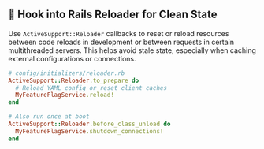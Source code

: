 ## 🔄 Hook into Rails Reloader for Clean State

Use `ActiveSupport::Reloader` callbacks to reset or reload resources between code reloads in development or between requests in certain multithreaded servers. This helps avoid stale state, especially when caching external configurations or connections.

```ruby
# config/initializers/reloader.rb
ActiveSupport::Reloader.to_prepare do
  # Reload YAML config or reset client caches
  MyFeatureFlagService.reload!
end

# Also run once at boot
ActiveSupport::Reloader.before_class_unload do
  MyFeatureFlagService.shutdown_connections!
end
```
